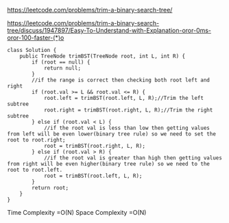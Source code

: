 https://leetcode.com/problems/trim-a-binary-search-tree/

https://leetcode.com/problems/trim-a-binary-search-tree/discuss/1947897/Easy-To-Understand-with-Explanation-oror-0ms-oror-100-faster-(*)o

```
class Solution {
    public TreeNode trimBST(TreeNode root, int L, int R) {
        if (root == null) {
            return null;
        }
        //if the range is correct then checking both root left and right
        if (root.val >= L && root.val <= R) {
            root.left = trimBST(root.left, L, R);//Trim the left subtree
            root.right = trimBST(root.right, L, R);//Trim the right subtree
        } else if (root.val < L) {
            //if the root val is less than low then getting values from left will be even lower(binary tree rule) so we need to set the root to root.right;
            root = trimBST(root.right, L, R);
        } else if (root.val > R) {
            //if the root val is greater than high then getting values from right will be even higher(binary tree rule) so we need to the root to root.left.
            root = trimBST(root.left, L, R);
        }
        return root;
    }
}
```

Time Complexity =O(N)
Space Complexity =O(N)
